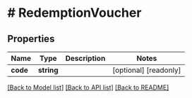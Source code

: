 # # RedemptionVoucher

## Properties

Name | Type | Description | Notes
------------ | ------------- | ------------- | -------------
**code** | **string** |  | [optional] [readonly] 

[[Back to Model list]](../../README.md#documentation-for-models) [[Back to API list]](../../README.md#documentation-for-api-endpoints) [[Back to README]](../../README.md)


